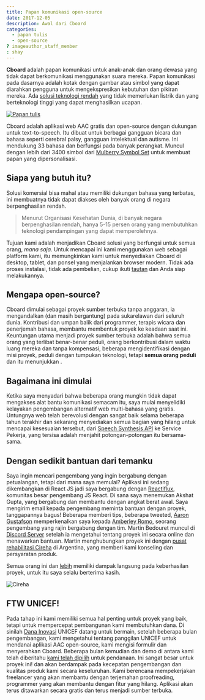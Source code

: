```yaml
---
title: Papan komunikasi open-source
date: 2017-12-05
description: Awal dari Cboard
categories:
  - papan tulis
  - open-source
? imageauthor_staff_member
: shay
---
```


**Cboard** adalah papan komunikasi untuk anak-anak dan orang dewasa yang tidak dapat berkomunikasi menggunakan suara mereka. Papan komunikasi pada dasarnya adalah kotak dengan gambar atau simbol yang dapat diarahkan pengguna untuk mengekspresikan kebutuhan dan pikiran mereka. Ada [solusi teknologi rendah](https://www.youtube.com/watch?v=mnyv8h6J4rc) yang tidak memerlukan listrik dan yang berteknologi tinggi yang dapat menghasilkan ucapan.

[![Papan tulis](/images/app/water-ipad-english.png)](https://github.com/cboard-org/cboard)

Cboard adalah aplikasi web AAC gratis dan open-source dengan dukungan untuk text-to-speech. Itu dibuat untuk berbagai gangguan bicara dan bahasa seperti cerebral palsy, gangguan intelektual dan autisme. Ini mendukung 33 bahasa dan berfungsi pada banyak perangkat. Muncul dengan lebih dari 3400 simbol dari [Mulberry Symbol Set](https://mulberrysymbols.org/) untuk membuat papan yang dipersonalisasi.

## Siapa yang butuh itu?

Solusi komersial bisa mahal atau memiliki dukungan bahasa yang terbatas, ini membuatnya tidak dapat diakses oleh banyak orang di negara berpenghasilan rendah.

> Menurut Organisasi Kesehatan Dunia, di banyak negara berpenghasilan rendah, hanya 5-15 persen orang yang membutuhkan teknologi pendampingan yang dapat memperolehnya.

Tujuan kami adalah menjadikan Cboard solusi yang berfungsi untuk semua orang, *mana saja*. Untuk mencapai ini kami menggunakan web sebagai platform kami, itu memungkinkan kami untuk menyediakan Cboard di desktop, tablet, dan ponsel yang menjalankan browser modern. Tidak ada proses instalasi, tidak ada pembelian, cukup ikuti [tautan](https://app.cboard.io) dan Anda siap melakukannya.

## Mengapa open-source?

Cboard dimulai sebagai proyek sumber terbuka tanpa anggaran, ia mengandalkan (dan masih bergantung) pada sukarelawan dari seluruh dunia. Kontribusi dan umpan balik dari programmer, terapis wicara dan penerjemah bahasa, membantu membentuk proyek ke keadaan saat ini. Keuntungan utama menjadi proyek sumber terbuka adalah bahwa semua orang yang terlibat benar-benar peduli, orang berkontribusi dalam waktu luang mereka dan tanpa kompensasi, beberapa mengidentifikasi dengan misi proyek, peduli dengan tumpukan teknologi, tetapi **semua orang peduli** dan itu menunjukkan .

## Bagaimana ini dimulai

Ketika saya menyadari bahwa beberapa orang mungkin tidak dapat mengakses alat bantu komunikasi semacam itu, saya mulai menyelidiki kelayakan pengembangan alternatif web multi-bahasa yang gratis. Untungnya web telah berevolusi dengan sangat baik selama beberapa tahun terakhir dan sekarang menyediakan semua bagian yang hilang untuk mencapai kesesuaian tersebut, dari [Speech Synthesis API](https://www.smashingmagazine.com/2017/02/experimenting-with-speechsynthesis/) ke Service Pekerja, yang tersisa adalah menjahit potongan-potongan itu bersama-sama.

## Dengan sedikit bantuan dari temanku

Saya ingin mencari pengembang yang ingin bergabung dengan petualangan, tetapi dari mana saya memulai? Aplikasi ini sedang dikembangkan di React JS jadi saya bergabung dengan [Reactiflux](https://www.reactiflux.com/), komunitas besar pengembang JS React. Di sana saya menemukan Akshat Gupta, yang bergabung dan membantu dengan angkat berat awal. Saya mengirim email kepada pengembang meminta bantuan dengan proyek, tanggapannya bagus! Beberapa memberi tips, beberapa tweeted, [Aaron Gustafson](https://www.aaron-gustafson.com/about/) memperkenalkan saya kepada [Amberley Romo](https://www.aaron-gustafson.com/notebook/my-2017-mentees/), seorang pengembang yang rajin bergabung dengan tim. Martin Bedouret muncul di [Discord Server](https://discord.gg/TEH8uxh) setelah ia mengetahui tentang proyek ini secara online dan menawarkan bantuan. Martin menghubungkan proyek ini dengan [pusat rehabilitasi Cireha](http://www.cireha.com.ar/index.asp) di Argentina, yang memberi kami konseling dan persyaratan produk.

Semua orang ini dan [lebih](https://github.com/cboard-org/cboard/graphs/contributors) memiliki dampak langsung pada keberhasilan proyek, untuk itu saya selalu berterima kasih.

![Cireha](/images/cireha-group-outside.jpg)

## FTW UNICEF!

Pada tahap ini kami memiliki semua hal penting untuk proyek yang baik, tetapi untuk mempercepat pembangunan kami membutuhkan dana. Di sinilah [Dana Inovasi](https://unicefinnovationfund.org/) UNICEF datang untuk bermain, setelah beberapa bulan pengembangan, kami mengetahui tentang panggilan UNICEF untuk mendanai aplikasi AAC open-source, kami mengisi formulir dan menyerahkan Cboard. Beberapa bulan kemudian dan demo di antara kami telah diberitahu [kami telah dipilih](http://unicefstories.org/2017/12/08/unicef-announces-addition-of-six-start-up-companies-to-2018-investment-portfolio/) untuk pendanaan. Ini sangat besar untuk proyek ini! dan akan berdampak pada kecepatan pengembangan dan kualitas produk kami secara keseluruhan. Kami berencana mempekerjakan freelancer yang akan membantu dengan terjemahan proofreading, programmer yang akan membantu dengan fitur yang hilang. Aplikasi akan terus ditawarkan secara gratis dan terus menjadi sumber terbuka.